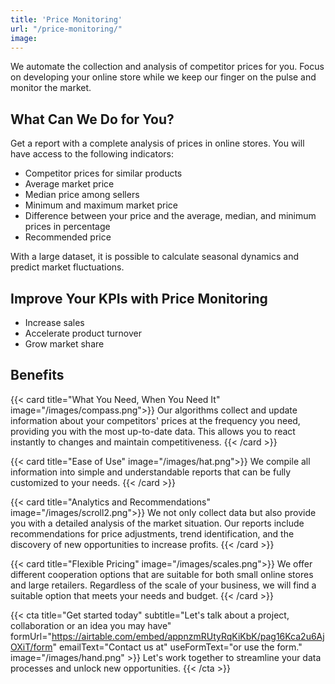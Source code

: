 ```yaml
---
title: 'Price Monitoring'
url: "/price-monitoring/"
image: 
---
```



We automate the collection and analysis of competitor prices for you. Focus on developing your online store while we keep our finger on the pulse and monitor the market.

## What Can We Do for You?

Get a report with a complete analysis of prices in online stores. You will have access to the following indicators:

- Competitor prices for similar products
- Average market price
- Median price among sellers
- Minimum and maximum market price
- Difference between your price and the average, median, and minimum prices in percentage
- Recommended price

With a large dataset, it is possible to calculate seasonal dynamics and predict market fluctuations.

## Improve Your KPIs with Price Monitoring

- Increase sales
- Accelerate product turnover
- Grow market share

## Benefits

<div class="cards-container">
  {{< card title="What You Need, When You Need It" image="/images/compass.png">}}
  Our algorithms collect and update information about your competitors' prices at the frequency you need, providing you with the most up-to-date data. This allows you to react instantly to changes and maintain competitiveness.
  {{< /card >}}

  {{< card title="Ease of Use" image="/images/hat.png">}}
  We compile all information into simple and understandable reports that can be fully customized to your needs.
  {{< /card >}}

  {{< card title="Analytics and Recommendations" image="/images/scroll2.png">}}
  We not only collect data but also provide you with a detailed analysis of the market situation. Our reports include recommendations for price adjustments, trend identification, and the discovery of new opportunities to increase profits.
  {{< /card >}}

  {{< card title="Flexible Pricing" image="/images/scales.png">}}
  We offer different cooperation options that are suitable for both small online stores and large retailers. Regardless of the scale of your business, we will find a suitable option that meets your needs and budget.
  {{< /card >}}
</div>

{{< cta 
    title="Get started today" 
    subtitle="Let's talk about a project, collaboration or an idea you may have" 
    formUrl="https://airtable.com/embed/appnzmRUtyRqKiKbK/pag16Kca2u6AjOXiT/form"
    emailText="Contact us at"
    useFormText="or use the form."
    image="/images/hand.png" >}}
Let's work together to streamline your data processes and unlock new opportunities.
{{< /cta >}}
